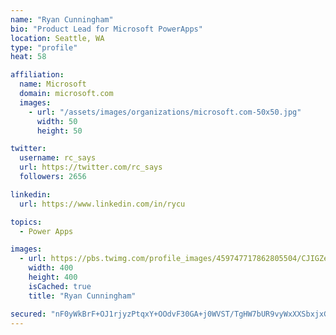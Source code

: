 ```yaml
---
name: "Ryan Cunningham"
bio: "Product Lead for Microsoft PowerApps"
location: Seattle, WA
type: "profile"
heat: 58

affiliation:
  name: Microsoft
  domain: microsoft.com
  images:
    - url: "/assets/images/organizations/microsoft.com-50x50.jpg"
      width: 50
      height: 50

twitter:
  username: rc_says
  url: https://twitter.com/rc_says
  followers: 2656

linkedin:
  url: https://www.linkedin.com/in/rycu

topics:
  - Power Apps

images:
  - url: https://pbs.twimg.com/profile_images/459747717862805504/CJIGZejd_400x400.png
    width: 400
    height: 400
    isCached: true
    title: "Ryan Cunningham"

secured: "nF0yWkBrF+OJ1rjyzPtqxY+OOdvF30GA+j0WVST/TgHW7bUR9vyWxXXSbxjxGhNooCT5BUjHyG3rmz5K6tZX8IqEqvtkiUxG+453ymm0KD6TmcVYEesTVfjOPVouXuhFm9QeofO/kLUmwwxo37HmwkplW5Yo9uXlxh3tZG0rXFMbs4AEx2TIZ7ap4sGqsEMuPPiqQojafB1qD6K9xEfvW4/oQuOOhZFWVxtwTmmN2L8mi4cY8Hjs145f7C3XdeTAMs35hO0fv6nffdmW/i3k3Xb4uy5cefVwkVj4g5OOEjOxYqKU4BGi3KkTTvti+X6jPjImjyGkFndFKZiepDOxjgOzEajDZrH7GNIxYx92fzLFBny4NiRyFuw1TJ/hV5n2JnAiv5Qi8dnk0bobZHypG4c0FdnS1oChFi+w7ZhQUww=;b6fpjk2ApYPnJb4ZGOCTXA=="
---
```


